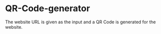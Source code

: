 # QR-Code-generator
The website URL is given as the input and a QR Code is generated for the website.
